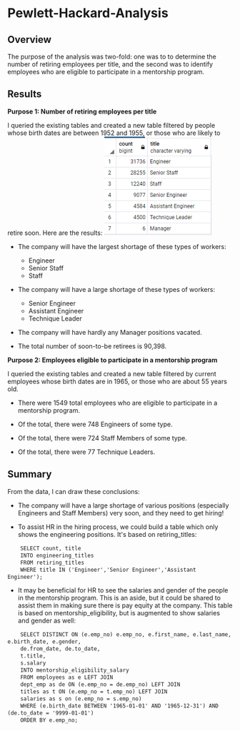 # Pewlett-Hackard-Analysis

## Overview 
The purpose of the analysis was two-fold: one was to to determine the number of retiring employees per title, and the second was to identify employees who are eligible to participate in a mentorship program. 

## Results
**Purpose 1: Number of retiring employees per title**

I queried the existing tables and created a new table filtered by people whose birth dates are between 1952 and 1955, or those who are likely to retire soon. Here are the results:
![](./Resources/retiring_titles_screenshot.png)  

- The company will have the largest  shortage of these types of workers:

  - Engineer
  - Senior Staff
  - Staff
  
- The company will have a large shortage of these types of workers:

  - Senior Engineer
  - Assistant Engineer
  - Technique Leader

- The company will have hardly any Manager positions vacated.

- The total number of soon-to-be retirees is 90,398.

**Purpose 2: Employees eligible to participate in a mentorship program**

I queried the existing tables and created a new table filtered by current employees whose birth dates are in 1965, or those who are about 55 years old. 

- There were 1549 total employees who are eligible to participate in a mentorship program. 

- Of the total, there were 748 Engineers of some type.

- Of the total, there were 724 Staff Members of some type.
- Of the total, there were 77 Technique Leaders.

## Summary
From the data, I can draw these conclusions:

- The company will have a large shortage of various positions (especially Engineers and Staff Members) very soon, and they need to get hiring!

- To assist HR in the hiring process, we could build a table which only shows the engineering positions. It's based on retiring_titles:
````
    SELECT count, title
    INTO engineering_titles
    FROM retiring_titles
    WHERE title IN ('Engineer','Senior Engineer','Assistant Engineer');
````
- It may be beneficial for HR to see the salaries and gender of the people in the mentorship program. This is an aside, but it could be shared to assist them in making sure there is pay equity at the company. This table is based on mentorship_eligibility, but is augmented to show salaries and gender as well:
````
	SELECT DISTINCT ON (e.emp_no) e.emp_no, e.first_name, e.last_name, e.birth_date, e.gender,
	de.from_date, de.to_date,
	t.title,
	s.salary
	INTO mentorship_eligibility_salary
	FROM employees as e LEFT JOIN
	dept_emp as de ON (e.emp_no = de.emp_no) LEFT JOIN
	titles as t ON (e.emp_no = t.emp_no) LEFT JOIN
	salaries as s on (e.emp_no = s.emp_no)
	WHERE (e.birth_date BETWEEN '1965-01-01' AND '1965-12-31') AND (de.to_date = '9999-01-01')
	ORDER BY e.emp_no;
````

